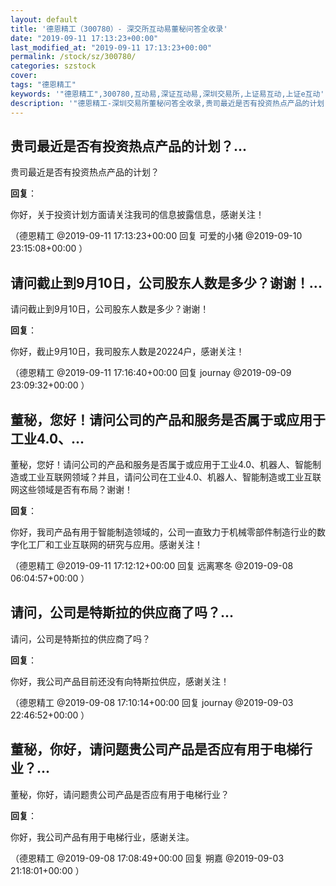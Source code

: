 ```yaml
---
layout: default
title: '德恩精工（300780）- 深交所互动易董秘问答全收录'
date: "2019-09-11 17:13:23+00:00"
last_modified_at: "2019-09-11 17:13:23+00:00"
permalink: /stock/sz/300780/
categories: szstock
cover: 
tags: "德恩精工"
keywords: '"德恩精工",300780,互动易,深证互动易,深圳交易所,上证易互动,上证e互动'
description: '"德恩精工-深圳交易所董秘问答全收录,贵司最近是否有投资热点产品的计划？"'
---
```


## 贵司最近是否有投资热点产品的计划？...

贵司最近是否有投资热点产品的计划？

**回复**：

你好，关于投资计划方面请关注我司的信息披露信息，感谢关注！ 

（德恩精工  @2019-09-11 17:13:23+00:00 回复 可爱的小猪  @2019-09-10 23:15:08+00:00 ）

## 请问截止到9月10日，公司股东人数是多少？谢谢！...

请问截止到9月10日，公司股东人数是多少？谢谢！

**回复**：

你好，截止9月10日，我司股东人数是20224户，感谢关注！ 

（德恩精工  @2019-09-11 17:16:40+00:00 回复 journay  @2019-09-09 23:09:32+00:00 ）

## 董秘，您好！请问公司的产品和服务是否属于或应用于工业4.0、...

董秘，您好！请问公司的产品和服务是否属于或应用于工业4.0、机器人、智能制造或工业互联网领域？并且，请问公司在工业4.0、机器人、智能制造或工业互联网这些领域是否有布局？谢谢！

**回复**：

你好，我司产品有用于智能制造领域的，公司一直致力于机械零部件制造行业的数字化工厂和工业互联网的研究与应用。感谢关注！ 

（德恩精工  @2019-09-11 17:12:12+00:00 回复 远离寒冬  @2019-09-08 06:04:57+00:00 ）

## 请问，公司是特斯拉的供应商了吗？...

请问，公司是特斯拉的供应商了吗？

**回复**：

你好，我公司产品目前还没有向特斯拉供应，感谢关注！ 

（德恩精工  @2019-09-08 17:10:14+00:00 回复 journay  @2019-09-03 22:46:52+00:00 ）

## 董秘，你好，请问题贵公司产品是否应有用于电梯行业？...

董秘，你好，请问题贵公司产品是否应有用于电梯行业？

**回复**：

你好，我公司产品有用于电梯行业，感谢关注。 

（德恩精工  @2019-09-08 17:08:49+00:00 回复 朔嘉  @2019-09-03 21:18:01+00:00 ）

